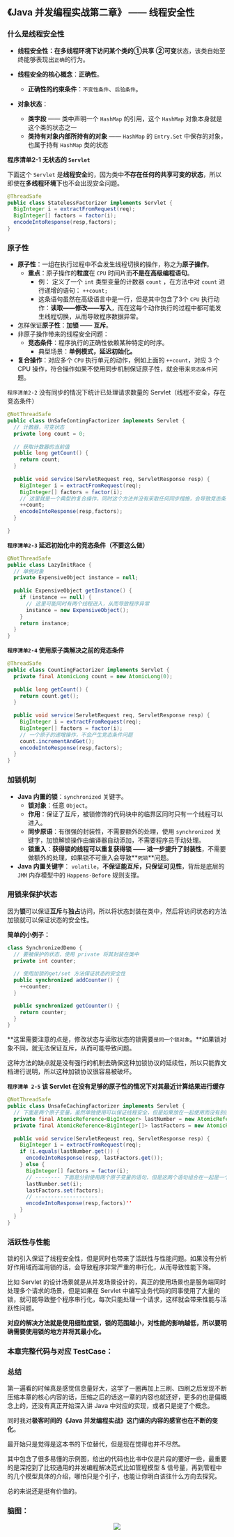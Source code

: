 ## 《Java 并发编程实战第二章》 —— 线程安全性

### 什么是线程安全性

- **线程安全性：**在多线程环境下访问某个类的**①共享** **②可变**状态，该类自始至终能够表现出`正确`的行为。

- **线程安全的核心概念**：**正确性**。

  - **正确性的约束条件**：`不变性条件`、`后验条件`。

- **对象状态**：

  - **类字段** —— 类中声明一个 `HashMap` 的引用，这个 `HashMap` 对象本身就是这个类的状态之一
  - **类持有对象内部所持有的对象** —— `HashMap` 的 `Entry.Set` 中保存的对象，也属于持有 `HashMap` 类的状态

  

**程序清单2-1 无状态的 `Servlet`**

下面这个 `Servlet` 是**线程安全**的，因为类中**不存在任何的共享可变的状态**，所以即使在**多线程环境下**也不会出现安全问题。

```java
@ThreadSafe
public class StatelessFactorizer implements Servlet {
  BigInteger i = extractFromRequest(req);
  BigInteger[] factors = factor(i);
  encodeIntoResponse(resp,factors);
}
```

### 原子性

- **原子性**：一组在执行过程中不会发生线程切换的操作，称之为**原子操作**。
  - **重点**：原子操作的**粒度**在 `CPU` 时间片而**不是在高级编程语句**。
    - 例： 定义了一个 `int` 类型变量的计数器 `count` ，在方法中对 `count` 进行递增的语句： `++count;` 
    - 这条语句虽然在高级语言中是一行，但是其中包含了3个 `CPU` 执行动作：**读取——修改——写入**，而在这每个动作执行的过程中都可能发生线程切换，从而导致程序数据异常。
- 怎样保证**原子性**：**加锁 —— 互斥**。
- 非原子操作带来的线程安全问题：
  - **竞态条件**：程序执行的正确性依赖某种特定的时序。
    - 典型场景：**单例模式，延迟初始化。**
- **复合操作**：对应多个 `CPU` 执行单元的动作，例如上面的 `++count`，对应 3 个 CPU 操作，符合操作如果不使用同步机制保证原子性，就会带来`竞态条件`问题。

`程序清单2-2` 没有同步的情况下统计已处理请求数量的 Servlet（线程不安全，存在竞态条件） 

```java
@NotThreadSafe
public class UnSafeContingFactorizer implements Servlet {
  // 计数器，可变状态
  private long count = 0;
  
  // 获取计数器的当前值
  public long getCount() {
    return count;
  }
  
  public void service(ServletRequest req, ServletResponse resp) {
    BigInteger i = extractFromRequest(req);
    BigInteger[] factors = factor(i);
    // 这里就是一个典型的复合操作，同时这个方法并没有采取任何同步措施，会导致竞态条件发生，程序可能会发生异常
    ++count;
    encodeIntoResponse(resp,factors);
  }
  
}
```



**`程序清单2-3`  延迟初始化中的竞态条件（不要这么做）**

```java
@NotThreadSafe
public class LazyInitRace {
  // 单例对象
  private ExpensiveObject instance = null;
  
  public ExpensiveObject getInstance() {
    if (instance == null) {
      // 这里可能同时有两个线程进入，从而导致程序异常
      instance = new ExpensiveObject();
    }
    return instance;
  }
}
```



**`程序清单2-4`  使用原子类解决之前的竞态条件**

```java
@ThreadSafe
public class CountingFactorizer implements Servlet {
  private final AtomicLong count = new AtomicLong(0);
  
  public long getCount() {
    return count.get();
  }
  
  public void service(ServletRequest req, ServletResponse resp) {
    BigInteger i = extractFromRequest(req);
    BigInteger[] factors = factor(i);
    // 一个原子的递增操作，不会产生竞态条件问题
    count.incrementAndGet();
    encodeIntoResponse(resp,factors);
  }  
}
```



### 加锁机制

- **Java 内置的锁**：`synchronized` 关键字。
  - **锁对象**：任意 `Object`。
  - **作用**：保证了互斥，被锁修饰的代码块中的临界区同时只有一个线程可以进入。
  - **同步原语**：有很强的封装性，不需要额外的处理，使用 `synchronized` 关键字，加锁解锁操作由编译器自动添加，不需要程序员手动处理。
  - **锁重入**：**获得锁的线程可以重复获得锁 —— 进一步提升了封装性**，不需要做额外的处理，如果锁不可重入会导致**`死锁`**问题。
- **Java 内置关键字**： `volatile`，**不保证能互斥，只保证可见性**，背后是底层的 `JMM` 内存模型中的 `Happens-Before` 规则支撑。

### 用锁来保护状态

因为**锁**可以保证**互斥**与**独占**访问，所以将状态封装在类中，然后将访问状态的方法加锁就可以保证状态的安全性。

**简单的小例子：**

```java
class SynchronizedDemo {
  // 要被保护的状态，使用 private 将其封装在类中
  private int counter;
  
  // 使用加锁的get/set 方法保证状态的安全性
  public synchronized addCounter() {
    ++counter;
  } 

  public synchronized getCounter() {
    return counter;
  }
}
```

**这里需要注意的点是，修改状态与读取状态的锁需要`是同一个锁对象`。**如果锁对象不同，就无法保证互斥，从而可能导致问题。

这种方法的缺点就是没有强行的机制去确保这种加锁协议的延续性，所以只能靠文档进行说明，所以这种加锁协议很容易被破坏。



**`程序清单 2-5` 该 Servlet 在没有足够的原子性的情况下对其最近计算结果进行缓存**

```java
@NotThreadSafe
public class UnsafeCachingFactorizer implements Servlet {
  // 下面是两个原子变量，虽然单独使用可以保证线程安全，但是如果放在一起使用而没有别的同步措施则未必安全
  private final AtomicReference<BigInteger> lastNumber = new AtomicReference<BigInteger> ();
  private final AtomicReference<BigInteger[]> lastFactors = new AtomicReference<BigInteger[]> ();
  
  public void service(ServletReqeust req, ServletResponse resp) {
    BigInteger i = extractFromRequest(req);
    if (i.equals(lastNumber.get()) {
      encodeIntoResponse(resp, lastFactors.get());
    } else {
      BigInteger[] factors = factor(i);
      // -------- 下面是分别使用两个原子变量的语句，但是这两个语句组合在一起是一个复合语句，并不是原子的，可能刚执行完第一句，就发生了线程切换，同时数据发生变化，再次切换回来之后继续执行第二句，最后导致了数据的异常
      lastNumber.set(i);
      lastFactors.set(factors);
      // --------------------
      encodeIntoResponse(resp,factors)''
    }
  }
}
```



### 活跃性与性能

锁的引入保证了线程安全性，但是同时也带来了活跃性与性能问题。如果没有分析好作用域而滥用锁的话，会导致程序非常严重的串行化，从而导致性能下降。

比如 Servlet 的设计场景就是从并发场景设计的，真正的使用场景也是服务端同时处理多个请求的场景，但是如果在 Servlet 中编写业务代码的同事使用了大量的锁，就可能导致整个程序串行化，每次只能处理一个请求，这样就会带来性能与活跃性问题。

**对应的解决方法就是使用细粒度锁，锁的范围越小，对性能的影响越低，所以要明确需要使用锁的地方并将其最小化。**



### 本章完整代码与对应 TestCase：







### 总结

第一遍看的时候真是感觉信息量好大，这学了一圈再加上三刷、四刷之后发现不断压缩本章的核心内容的话，压缩之后的话这一章的内容也就还好，更多的也是偏概念上的，还没有真正开始深入讲 Java 中对应的实现，或者只是提了个概念。

同时我对**极客时间的《Java 并发编程实战》**这门课的内容的**感官也在不断的变化**。

最开始只是觉得是这本书的下位替代，但是现在觉得也并不尽然。

其中包含了很多易懂的示例图，给出的代码也比书中仅是片段的要好一些，最重要的是深挖到了比较通用的并发编程解决范式比如管程模型 & 信号量，再到管程中的几个模型具体的介绍，哪怕只是个引子，也能让你明白该往什么方向去探究。

总的来说还是挺有价值的。



### 脑图：

<p align="center">
  <img src="../../images/chapter2/JCIP-02-安全性.png">
  <br/>
</p>
